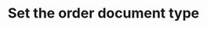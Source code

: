 ---
title: "Set the order document type"
name: "sourcemeta_apifact_evolution"
key: "param_order_document_type"
description: "Order setting: What order document type should be set when creating orders in Evolution. Options are &quot;Quotation, &quot; Sales Order&quot;"
user_friendly_description: "when syncing orders to Evolution, Stock2Shop can create them as sales orders or quotes."
default: "Sales Order"
values: []
tags: [sourcemeta,apifact,evolution,sage-100-evolution,sage-200-evolution]
type: "meta"
process: "orders"
headless: true
---